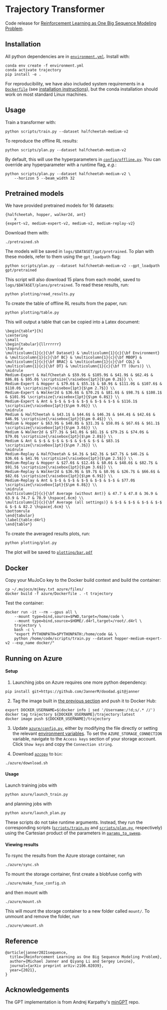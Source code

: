 # Trajectory Transformer

Code release for [Reinforcement Learning as One Big Sequence Modeling Problem](https://arxiv.org/abs/2106.02039).

## Installation

All python dependencies are in [`environment.yml`](environment.yml). Install with:

```
conda env create -f environment.yml
conda activate trajectory
pip install -e .
```

For reproducibility, we have also included system requirements in a [`Dockerfile`](azure/Dockerfile) (see [installation instructions](#Docker)), but the conda installation should work on most standard Linux machines.

## Usage

Train a transformer with:
```
python scripts/train.py --dataset halfcheetah-medium-v2
```

To reproduce the offline RL results:
```
python scripts/plan.py --dataset halfcheetah-medium-v2
```

By default, this will use the hyperparameters in [`config/offline.py`](config/offline.py). You can override any hyperparameter with a runtime flag, _e.g._:
```
python scripts/plan.py --dataset halfcheetah-medium-v2 \
	--horizon 5 --beam_width 32
```
## Pretrained models

We have provided pretrained models for 16 datasets:
```
{halfcheetah, hopper, walker2d, ant}
	x
{expert-v2, medium-expert-v2, medium-v2, medium-replay-v2}
```

Download them with:

```
./pretrained.sh
```

The models will be saved in `logs/$DATASET/gpt/pretrained`. To plan with these models, refer to them using the `gpt_loadpath` flag:
```
python scripts/plan.py --dataset halfcheetah-medium-v2 --gpt_loadpath gpt/pretrained
```

This script will also download 15 plans from each model, saved to `logs/$DATASET/plans/pretrained`. To read these results, run:
```
python plotting/read_results.py
```

To create the table of offline RL results from the paper, run:
```
python plotting/table.py
```
This will output a table that can be copied into a Latex document:
```
\begin{table*}[h]
\centering
\small
\begin{tabular}{llrrrrrr}
\toprule
\multicolumn{1}{c}{\bf Dataset} & \multicolumn{1}{c}{\bf Environment} & \multicolumn{1}{c}{\bf BC} & \multicolumn{1}{c}{\bf MBOP} & \multicolumn{1}{c}{\bf BRAC} & \multicolumn{1}{c}{\bf CQL} & \multicolumn{1}{c}{\bf DT} & \multicolumn{1}{c}{\bf TT (Ours)} \\ 
\midrule
Medium-Expert & HalfCheetah & $59.9$ & $105.9$ & $41.9$ & $62.4$ & $86.8$ & $95.0$ \scriptsize{\raisebox{1pt}{$\pm 0.2$}} \\ 
Medium-Expert & Hopper & $79.6$ & $55.1$ & $0.9$ & $111.0$ & $107.6$ & $110.0$ \scriptsize{\raisebox{1pt}{$\pm 2.7$}} \\ 
Medium-Expert & Walker2d & $36.6$ & $70.2$ & $81.6$ & $98.7$ & $108.1$ & $101.9$ \scriptsize{\raisebox{1pt}{$\pm 6.8$}} \\ 
Medium-Expert & Ant & $-$ & $-$ & $-$ & $-$ & $-$ & $116.1$ \scriptsize{\raisebox{1pt}{$\pm 9.0$}} \\ 
\midrule
Medium & HalfCheetah & $43.1$ & $44.6$ & $46.3$ & $44.4$ & $42.6$ & $46.9$ \scriptsize{\raisebox{1pt}{$\pm 0.4$}} \\ 
Medium & Hopper & $63.9$ & $48.8$ & $31.3$ & $58.0$ & $67.6$ & $61.1$ \scriptsize{\raisebox{1pt}{$\pm 3.6$}} \\ 
Medium & Walker2d & $77.3$ & $41.0$ & $81.1$ & $79.2$ & $74.0$ & $79.0$ \scriptsize{\raisebox{1pt}{$\pm 2.8$}} \\ 
Medium & Ant & $-$ & $-$ & $-$ & $-$ & $-$ & $83.1$ \scriptsize{\raisebox{1pt}{$\pm 7.3$}} \\ 
\midrule
Medium-Replay & HalfCheetah & $4.3$ & $42.3$ & $47.7$ & $46.2$ & $36.6$ & $41.9$ \scriptsize{\raisebox{1pt}{$\pm 2.5$}} \\ 
Medium-Replay & Hopper & $27.6$ & $12.4$ & $0.6$ & $48.6$ & $82.7$ & $91.5$ \scriptsize{\raisebox{1pt}{$\pm 3.6$}} \\ 
Medium-Replay & Walker2d & $36.9$ & $9.7$ & $0.9$ & $26.7$ & $66.6$ & $82.6$ \scriptsize{\raisebox{1pt}{$\pm 6.9$}} \\ 
Medium-Replay & Ant & $-$ & $-$ & $-$ & $-$ & $-$ & $77.0$ \scriptsize{\raisebox{1pt}{$\pm 6.8$}} \\ 
\midrule
\multicolumn{2}{c}{\bf Average (without Ant)} & 47.7 & 47.8 & 36.9 & 63.9 & 74.7 & 78.9 \hspace{.6cm} \\ 
\multicolumn{2}{c}{\bf Average (all settings)} & $-$ & $-$ & $-$ & $-$ & $-$ & 82.2 \hspace{.6cm} \\ 
\bottomrule
\end{tabular}
\label{table:d4rl}
\end{table*}
```

To create the averaged results plots, run:
```
python plotting/plot.py
```
The plot will be saved to [`plotting/bar.pdf`](plotting/bar.pdf)

## Docker

Copy your MuJoCo key to the Docker build context and build the container:
```
cp ~/.mujoco/mjkey.txt azure/files/
docker build -f azure/Dockerfile . -t trajectory
```

Test the container:
```
docker run -it --rm --gpus all \
	--mount type=bind,source=$PWD,target=/home/code \
	--mount type=bind,source=$HOME/.d4rl,target=/root/.d4rl \
	trajectory \
	bash -c \
	"export PYTHONPATH=$PYTHONPATH:/home/code && \
	python /home/code/scripts/train.py --dataset hopper-medium-expert-v2 --exp_name docker/"
```

## Running on Azure

#### Setup

1. Launching jobs on Azure requires one more python dependency:
```
pip install git+https://github.com/JannerM/doodad.git@janner
```

2. Tag the image built in [the previous section](#Docker) and push it to Docker Hub:
```
export DOCKER_USERNAME=$(docker info | sed '/Username:/!d;s/.* //')
docker tag trajectory ${DOCKER_USERNAME}/trajectory:latest
docker image push ${DOCKER_USERNAME}/trajectory
```

3. Update [`azure/config.py`](azure/config.py), either by modifying the file directly or setting the relevant [environment variables](azure/config.py#L47-L52). To set the `AZURE_STORAGE_CONNECTION` variable, navigate to the `Access keys` section of your storage account. Click `Show keys` and copy the `Connection string`.

4. Download [`azcopy`](https://docs.microsoft.com/en-us/azure/storage/common/storage-use-azcopy-v10) to `bin`:
```
./azure/download.sh
```

#### Usage

Launch training jobs with
```
python azure/launch_train.py
```
and planning jobs with
```
python azure/launch_plan.py
```

These scripts do not take runtime arguments. Instead, they run the corresponding scripts ([`scripts/train.py`](scripts/train.py) and [`scripts/plan.py`](scripts/plan.py), respectively) using the Cartesian product of the parameters in [`params_to_sweep`](azure/launch_train.py#L36-L38).

#### Viewing results

To rsync the results from the Azure storage container, run
```
./azure/sync.sh
```

To mount the storage container, first create a blobfuse config with
```
./azure/make_fuse_config.sh
```
and then mount with
```
./azure/mount.sh
```
This will mount the storage container to a new folder called `mount/`. To unmount and remove the folder, run
```
./azure/umount.sh
```

## Reference
```
@article{janner2021sequence,
  title={Reinforcement Learning as One Big Sequence Modeling Problem},
  author={Michael Janner and Qiyang Li and Sergey Levine},
  journal={arXiv preprint arXiv:2106.02039},
  year={2021},
}
```

## Acknowledgements

The GPT implementation is from Andrej Karpathy's [minGPT](https://github.com/karpathy/minGPT) repo.
